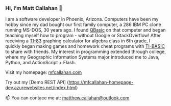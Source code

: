 ### Hi, I’m Matt Callahan  👋

I am a software developer in Phoenix, Arizona. Computers have been my hobby since my dad bought our first family computer, a 286 IBM PC clone running MS-DOS, 30 years ago. I found [QBasic](https://mfcallahan.com/assets/images/qbasic.png) on that computer and began teaching myself how to program - without Google or StackOverflow! After receiving a [TI-83](https://mfcallahan.com/assets/images/ti83.png) graphing calculator for algebra class in 6th grade, I quickly began making games and homework cheat programs with [TI-BASIC](https://en.wikipedia.org/wiki/TI-BASIC) to share with friends. My interest in programming extended through college, where my Geographic Information Systems major introduced me to Java, Python, and ActionScript + Flash.

Visit my homepage: [mfcallahan.com](https://mfcallahan.com)

Try out my [Demo REST API] (https://mfcallahan-homepage-dev.azurewebsites.net/index.html)

📫 You can contace me at: [matthew.callahan@outlook.com](mailto:matthew.callahan@outlook.com)

